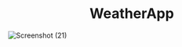 <h1 align="center">WeatherApp</h1>


![Screenshot (21)](https://user-images.githubusercontent.com/89613492/168505613-2a5a22e7-dc6a-4952-8663-1845be45ebf3.png)
